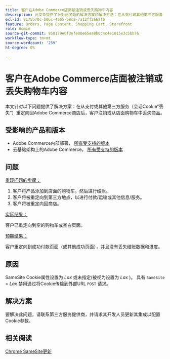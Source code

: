 ```yaml
---
title: 客户在Adobe Commerce店面被注销或丢失购物车内容
description: 此文章提供了针对此问题的解决方案和解决方法：在从支付或其他第三方服务（会话Cookie“丢失”）重定向回Adobe Commerce商店后，客户被注销或从店面购物车中丢失商品。
exl-id: 9175570c-b06c-4a65-b8ca-7a12ff266afb
feature: Orders, Page Content, Shopping Cart, Storefront
role: Admin
source-git-commit: 958179e0f3efe08e65ea8b0c4c4e1015e3c5bb76
workflow-type: tm+mt
source-wordcount: '259'
ht-degree: 0%

---
```


# 客户在Adobe Commerce店面被注销或丢失购物车内容

本文针对以下问题提供了解决方案：在从支付或其他第三方服务（会话Cookie“丢失”）重定向回Adobe Commerce商店后，客户注销或从店面购物车中丢失商品。

## 受影响的产品和版本

* Adobe Commerce内部部署， [所有受支持的版本](https://magento.com/sites/default/files/magento-software-lifecycle-policy.pdf)
* 云基础架构上的Adobe Commerce， [所有受支持的版本](https://magento.com/sites/default/files/magento-software-lifecycle-policy.pdf)

## 问题

<u>重现问题的步骤：</u>

1. 客户将产品添加到店面的购物车，然后进行结账。
1. 客户将被重定向到第三方地点，以进行付款/运输或其他信息/服务。
1. 客户将被重定向回商店。

<u>实际结果：</u>

客户已重定向到空的购物车或空白页面。

<u>预期结果：</u>

客户重定向到成功付款页面（或其他成功页面），并且没有丢失结账数据和进度。

## 原因

SameSite Cookie属性设置为 *Lax* 或未指定(被视为设置为 *Lax* )。 具有 `SameSite` = *Lax* 禁用通过将Cookie传输到外部URL `POST` 请求。

## 解决方案

要解决此问题，请联系第三方服务提供商，并请求其开发人员更新其集成以配置Cookie参数。

## 相关阅读

[Chrome SameSite更新](https://www.chromestatus.com/feature/5088147346030592)
